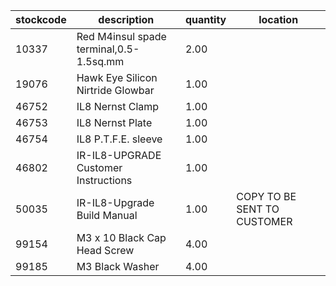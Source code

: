 |stockcode|description|quantity|location|
|---------|-----------|--------|--------|
|10337|Red M4insul spade terminal,0.5-1.5sq.mm|2.00||
|19076|Hawk Eye Silicon Nirtride Glowbar|1.00||
|46752|IL8 Nernst Clamp|1.00||
|46753|IL8 Nernst Plate|1.00||
|46754|IL8 P.T.F.E. sleeve|1.00||
|46802|IR-IL8-UPGRADE Customer Instructions|1.00||
|50035|IR-IL8-Upgrade Build Manual|1.00|COPY TO BE SENT TO CUSTOMER|
|99154|M3 x 10 Black Cap Head Screw|4.00||
|99185|M3 Black Washer|4.00||
